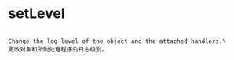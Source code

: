 # setLevel

```{method} Logger.setLevel(level='DEBUG')

Change the log level of the object and the attached handlers.\
更改对象和所附处理程序的日志级别。


```